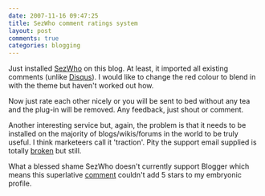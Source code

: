 ```yaml
---
date: 2007-11-16 09:47:25
title: SezWho comment ratings system
layout: post
comments: true
categories: blogging
---
```

Just installed [SezWho](http://sezwho.com/) on this blog. At least, it
imported all existing comments (unlike
[Disqus](http://www.nbrightside.com/blog/2007/10/31/disqus-powered-comments/)).
I would like to change the red colour to blend in with the theme but
haven't worked out how.

Now just rate each other nicely or you will be sent to bed without any
tea and the plug-in will be removed. Any feedback, just shout or
comment.

Another interesting service but, again, the problem is that it needs to
be installed on the majority of blogs/wikis/forums in the world to be
truly useful. I think marketeers call it 'traction'. Pity the support
email supplied is totally
[broken](http://scobleizer.com/2007/11/15/venture-beat-has-better-blog-comments-sezwho/#comment-1424869)
but still.

What a blessed shame SezWho doesn't currently support Blogger which
means this superlative
[comment](http://radiofreetooting.blogspot.com/2007/11/oow2k7-billy-joel-clarification.html#4947806564000994171)
couldn't add 5 stars to my embryonic profile.
